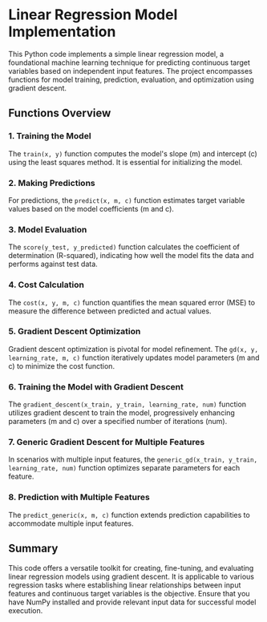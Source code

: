 # Linear Regression Model Implementation

This Python code implements a simple linear regression model, a foundational machine learning technique for predicting continuous target variables based on independent input features. The project encompasses functions for model training, prediction, evaluation, and optimization using gradient descent.

## Functions Overview

### 1. Training the Model
The `train(x, y)` function computes the model's slope (m) and intercept (c) using the least squares method. It is essential for initializing the model.

### 2. Making Predictions
For predictions, the `predict(x, m, c)` function estimates target variable values based on the model coefficients (m and c).

### 3. Model Evaluation
The `score(y_test, y_predicted)` function calculates the coefficient of determination (R-squared), indicating how well the model fits the data and performs against test data.

### 4. Cost Calculation
The `cost(x, y, m, c)` function quantifies the mean squared error (MSE) to measure the difference between predicted and actual values.

### 5. Gradient Descent Optimization
Gradient descent optimization is pivotal for model refinement. The `gd(x, y, learning_rate, m, c)` function iteratively updates model parameters (m and c) to minimize the cost function.

### 6. Training the Model with Gradient Descent
The `gradient_descent(x_train, y_train, learning_rate, num)` function utilizes gradient descent to train the model, progressively enhancing parameters (m and c) over a specified number of iterations (num).

### 7. Generic Gradient Descent for Multiple Features
In scenarios with multiple input features, the `generic_gd(x_train, y_train, learning_rate, num)` function optimizes separate parameters for each feature.

### 8. Prediction with Multiple Features
The `predict_generic(x, m, c)` function extends prediction capabilities to accommodate multiple input features.

## Summary
This code offers a versatile toolkit for creating, fine-tuning, and evaluating linear regression models using gradient descent. It is applicable to various regression tasks where establishing linear relationships between input features and continuous target variables is the objective. Ensure that you have NumPy installed and provide relevant input data for successful model execution.
